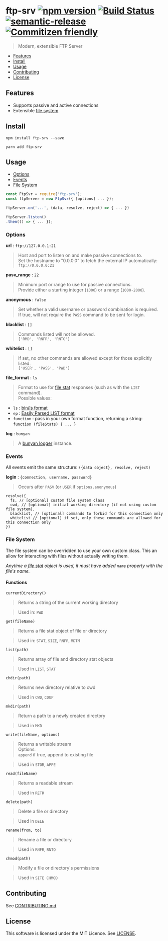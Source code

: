 # ftp-srv [![npm version](https://badge.fury.io/js/ftp-srv.svg)](https://badge.fury.io/js/ftp-srv) [![Build Status](https://travis-ci.org/stewarttylerr/ftp-srv.svg?branch=master)](https://travis-ci.org/stewarttylerr/ftp-srv)  [![semantic-release](https://img.shields.io/badge/%20%20%F0%9F%93%A6%F0%9F%9A%80-semantic--release-e10079.svg)](https://github.com/semantic-release/semantic-release) [![Commitizen friendly](https://img.shields.io/badge/commitizen-friendly-brightgreen.svg)](http://commitizen.github.io/cz-cli/)


<!--[RM_DESCRIPTION]-->
> Modern, extensible FTP Server

<!--[]-->

- [Features](#features)
- [Install](#install)
- [Usage](#usage)
- [Contributing](#contributing)
- [License](#license)

## Features
- Supports passive and active connections
- Extensible [file system](#file-system)

## Install

`npm install ftp-srv --save`

`yarn add ftp-srv`

## Usage
- [Options](#options)
- [Events](#events)
- [File System](#file-system)

```js
const FtpSvr = require('ftp-srv');
const ftpServer = new FtpSvr({ [options] ... });

ftpServer.on('...', (data, resolve, reject) => { ... })

ftpServer.listen()
.then(() => { ... });
```

### Options
__url__ : `ftp://127.0.0.1:21`
> Host and port to listen on and make passive connections to.  
Set the hostname to "0.0.0.0" to fetch the external IP automatically: `ftp://0.0.0.0:21`

__pasv_range__ : `22`
> Minimum port or range to use for passive connections.  
Provide either a starting integer (`1000`) or a range (`1000-2000`).

__anonymous__ : `false`
> Set whether a valid username or password combination is required.  
If true, will not require the `PASS` command to be sent for login.

__blacklist__ : `[]`
> Commands listed will not be allowed.  
`['RMD', 'RNFR', 'RNTO']`

__whitelist__ : `[]`
> If set, no other commands are allowed except for those explicitly listed.  
`['USER', 'PASS', 'PWD']`

__file_format__ : `ls`
> Format to use for [file stat](https://nodejs.org/api/fs.html#fs_class_fs_stats) responses (such as with the `LIST` command).  
Possible values:
- `ls` : [bin/ls format](https://cr.yp.to/ftp/list/binls.html)
- `ep` : [Easily Parsed LIST format](https://cr.yp.to/ftp/list/eplf.html)
- `function` : pass in your own format function, returning a string:  
`function (fileStats) { ... }`

__log__ : `bunyan`
> A [bunyan logger](https://github.com/trentm/node-bunyan) instance.

### Events
All events emit the same structure: `({data object}, resolve, reject)`

__login__ : `{connection, username, password}`
> Occurs after `PASV` (or `USER` if `options.anonymous`)  
```
resolve({
  fs, // [optional] custom file system class
  cwd, // [optional] initial working directory (if not using custom file system),
  blacklist, // [optional] commands to forbid for this connection only
  whitelist // [optional] if set, only these commands are allowed for this connection only
})
```  

### File System
The file system can be overridden to use your own custom class. This an allow for interacting with files without actually writing them.  

*Anytime a [file stat](https://nodejs.org/api/fs.html#fs_class_fs_stats) object is used, it must have added `name` property with the file's name.*

#### Functions
`currentDirectory()`  
> Returns a string of the current working directory

> Used in: `PWD`

`get(fileName)`
> Returns a file stat object of file or directory

> Used in: `STAT`, `SIZE`, `RNFR`, `MDTM`

`list(path)`
> Returns array of file and directory stat objects

> Used in `LIST`, `STAT`

`chdir(path)`
> Returns new directory relative to cwd

> Used in `CWD`, `CDUP`

`mkdir(path)`
> Return a path to a newly created directory

> Used in `MKD`

`write(fileName, options)`
> Returns a writable stream   
Options:  
`append` if true, append to existing file

> Used in `STOR`, `APPE`

`read(fileName)`
> Returns a readable stream

> Used in `RETR`

`delete(path)`
> Delete a file or directory

> Used in `DELE`

`rename(from, to)`
> Rename a file or directory

> Used in `RNFR`, `RNTO`

`chmod(path)`
> Modify a file or directory's permissions

> Used in `SITE CHMOD`

<!--[RM_CONTRIBUTING]-->
## Contributing

See [CONTRIBUTING.md](CONTRIBUTING.md).


<!--[]-->

<!--[RM_LICENSE]-->
## License

This software is licensed under the MIT Licence. See [LICENSE](LICENSE).

<!--[]-->
